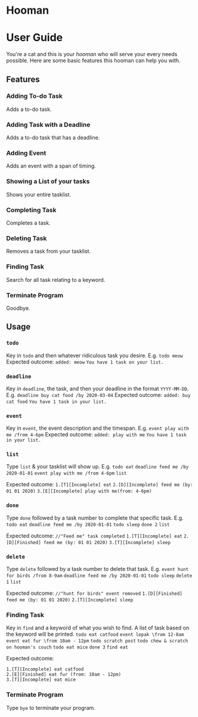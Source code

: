 # Hooman 
# User Guide
You're a cat and this is your *hooman* who will serve your every needs possible.  Here are some basic features this hooman can help you with.
## Features 

### Adding To-do Task 
Adds a to-do task. 
### Adding Task with a Deadline 
Adds a to-do task that has a deadline.
### Adding Event 
Adds an event with a span of timing.
### Showing a List of your tasks
Shows your entire tasklist.
### Completing Task
Completes a task.
### Deleting Task
Removes a task from your tasklist.
### Finding Task
Search for all task relating to a keyword.
### Terminate Program
Goodbye.

## Usage

### `todo` 
Key in `todo` and then whatever ridiculous task you desire.
E.g. `todo meow`
Expected outcome:
`added: meow`
`You have 1 task on your list.`

### `deadline`
Key in `deadline`, the task, and then your deadline in the format `YYYY-MM-DD`.
E.g. `deadline buy cat food /by 2020-03-04`
Expected outcome:
`added: buy cat food`
`You have 1 task in your list.`

### `event` 
Key in `event`, the event description and the timespan. 
E.g. `event play with me /from 4-6pm`
Expected outcome:
`added: play with me`
`You have 1 task in your list.`

### `list`
Type `list` & your tasklist will show up.
E.g.
`todo eat`
`deadline feed me /by 2020-01-01`
`event play with me /from 4-6pm`
`list`

Expected outcome:
`1.[T][Incomplete] eat`
`2.[D][Incomplete] feed me (by: 01 01 2020)`
`3.[E][Incomplete] play with me(from: 4-6pm)`


### `done`
Type `done` followed by a task number to complete that specific task.
E.g.
`todo eat`
`deadline feed me /by 2020-01-01`
`todo sleep`
`done 2`
`list`

Expected outcome:
`//"Feed me" task completed`
`1.[T][Incomplete] eat`
`2.[D][Finished] feed me (by: 01 01 2020)`
`3.[T][Incomplete] sleep`

### `delete` 
Type `delete` followed by a task number to delete that task.
E.g.
`event hunt for birds /from 8-9am`
`deadline feed me /by 2020-01-01`
`todo sleep`
`delete 1`
`list`

Expected outcome:
`//"hunt for birds" event removed`
`1.[D][Finished] feed me (by: 01 01 2020)`
`2.[T][Incomplete] sleep`

### Finding Task
Key in `find` and a keyword of what you wish to find. A list of task based on the keyword will be printed.
`todo eat catfood`
`event lepak \from 12-8am`
`event eat fur \from 10am - 12pm`
`todo scratch post`
`todo chew & scratch on hooman's couch`
`todo eat mice`
`done 3`
`find eat`

Expected outcome:
```
1.[T][Incomplete] eat catfood
2.[E][Finished] eat fur (from: 10am - 12pm)
3.[T][Incomplete] eat mice

```

### Terminate Program
Type `bye` to terminate your program.
